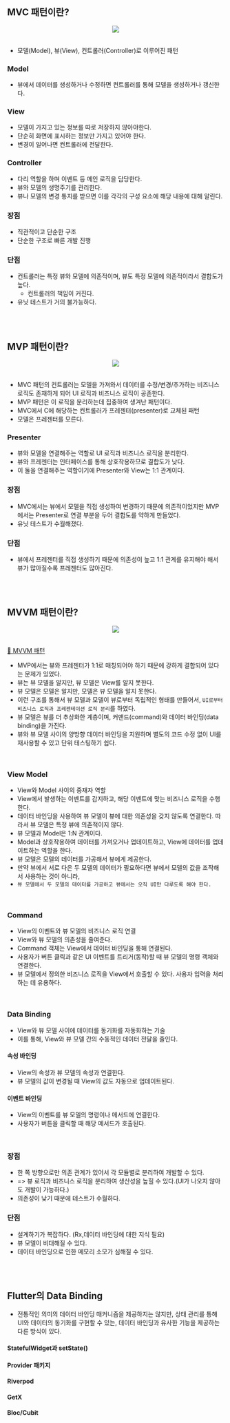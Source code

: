 ## MVC 패턴이란?

<div align = "center"><img src = "https://github.com/NalaJang/TIL/assets/73895803/91fc3c9a-8968-43c2-8f03-05cab253b395"/></div>

<br>

- 모델(Model), 뷰(View), 컨트롤러(Controller)로 이루어진 패턴

### Model
- 뷰에서 데이터를 생성하거나 수정하면 컨트롤러를 통해 모델을 생성하거나 갱신한다.

### View
- 모델이 가지고 있는 정보를 따로 저장하지 않아야한다.
- 단순히 화면에 표시하는 정보만 가지고 있어야 한다.
- 변경이 일어나면 컨트롤러에 전달한다.

### Controller
- 다리 역할을 하며 이벤트 등 메인 로직을 담당한다.
- 뷰와 모델의 생명주기를 관리한다.
- 뷰나 모델의 변경 통지를 받으면 이를 각각의 구성 요소에 해당 내용에 대해 알린다.

### 장점
- 직관적이고 단순한 구조
- 단순한 구조로 빠른 개발 진행

### 단점
- 컨트롤러는 특정 뷰와 모델에 의존적이며, 뷰도 특정 모델에 의존적이라서 결합도가 높다.
  - 컨트롤러의 책임이 커진다.
- 유닛 테스트가 거의 불가능하다.

<br></br>

## MVP 패턴이란?

<div align = "center"><img src = "https://github.com/NalaJang/TIL/assets/73895803/caaa77a3-16dc-4585-afae-6a5aab2defe5"/></div>

<br>

- MVC 패턴의 컨트롤러는 모델을 가져와서 데이터를 수정/변경/추가하는 비즈니스 로직도 존재하게 되어 UI 로직과 비즈니스 로직이 공존한다.
- MVP 패턴은 이 로직을 분리하는데 집중하여 생겨난 패턴이다.
- MVC에서 C에 해당하는 컨트롤러가 프레젠터(presenter)로 교체된 패턴
- 모델은 프레젠터를 모른다.

### Presenter
- 뷰와 모델을 연결해주는 역할로 UI 로직과 비즈니스 로직을 분리한다.
- 뷰와 프레젠터는 인터페이스를 통해 상호작용하므로 결합도가 낮다.
- 이 둘을 연결해주는 역할이기에 Presenter와 View는 1:1 관계이다.

### 장점
- MVC에서는 뷰에서 모델을 직접 생성하여 변경하기 때문에 의존적이었지만 MVP에서는 Presenter로 연결 부분을 두어 결합도를 약하게 만들었다.
- 유닛 테스트가 수월해졌다.

### 단점
- 뷰에서 프레젠터를 직접 생성하기 때문에 의존성이 높고 1:1 관계를 유지해야 해서 뷰가 많아질수록 프레젠터도 많아진다.

<br></br>

## MVVM 패턴이란?

<div align = "center"><img src = "https://github.com/NalaJang/TIL/assets/73895803/bdf2f8e9-ca5d-443d-abc8-231c55c40d4e"/></div>

<br>

[🔗 MVVM 패턴](https://velog.io/@k7120792/Model-View-ViewModel-Pattern)

- MVP에서는 뷰와 프레젠터가 1:1로 매칭되어야 하기 때문에 강하게 결합되어 있다는 문제가 있었다.
- 뷰는 뷰 모델을 알지만, 뷰 모델은 View를 알지 못한다.
- 뷰 모델은 모델은 알지만, 모델은 뷰 모델을 알지 못한다.
- 이런 구조를 통해서 뷰 모델과 모델이 뷰로부터 독립적인 형태를 만들어서, `UI로부터 비즈니스 로직과 프레젠테이션 로직 분리`를 하였다.
- 뷰 모델은 뷰를 더 추상화한 계층이며, 커맨드(command)와 데이터 바인딩(data binding)을 가진다.
- 뷰와 뷰 모델 사이의 양방향 데이터 바인딩을 지원하며 별도의 코드 수정 없이 UI를 재사용할 수 있고 단위 테스팅하기 쉽다.

<br>

### View Model
- View와 Model 사이의 중재자 역할
- View에서 발생하는 이벤트를 감지하고, 해당 이벤트에 맞는 비즈니스 로직을 수행한다.
- 데이터 바인딩을 사용하여 뷰 모델이 뷰에 대한 의존성을 갖지 않도록 연결한다. 따라서 뷰 모델은 특정 뷰에 의존적이지 않다.
- 뷰 모델과 Model은 1:N 관계이다.
- Model과 상호작용하여 데이터를 가져오거나 업데이트하고, View에 데이터를 업데이트하는 역할을 한다.
- 뷰 모델은 모델의 데이터를 가공해서 뷰에게 제공한다.
- 만약 뷰에서 서로 다은 두 모델의 데이터가 필요하다면 뷰에서 모델의 값을 조작해서 사용하는 것이 아니라,
- `뷰 모델에서 두 모델의 데이터를 가공하고 뷰에서는 오직 UI만 다루도록 해야 한다.`

<br>

### Command
- View의 이벤트와 뷰 모델의 비즈니스 로직 연결
- View와 뷰 모델의 의존성을 줄여준다.
- Command 객체는 View에서 데이터 바인딩을 통해 연결된다.
- 사용자가 버튼 클릭과 같은 UI 이벤트를 트리거(동작)할 때 뷰 모델의 명령 객체와 연결한다.
- 뷰 모델에서 정의한 비즈니스 로직을 View에서 호출할 수 있다. 사용자 입력을 처리하는 데 유용하다.

<br>

### Data Binding
- View와 뷰 모델 사이에 데이터를 동기화를 자동화하는 기술
- 이를 통해, View와 뷰 모델 간의 수동적인 데이터 전달을 줄인다.
#### 속성 바인딩
- View의 속성과 뷰 모델의 속성과 연결한다.
- 뷰 모델의 값이 변경될 때 View의 값도 자동으로 업데이트된다.
#### 이벤트 바인딩
- View의 이벤트를 뷰 모델의 명령이나 메서드에 연결한다.
- 사용자가 버튼을 클릭할 때 해당 메서드가 호출된다.

<br>

### 장점
- 한 쪽 방향으로만 의존 관계가 있어서 각 모듈별로 분리하여 개발할 수 있다.
- => 뷰 로직과 비즈니스 로직을 분리하여 생산성을 높힐 수 있다.(UI가 나오지 않아도 개발이 가능하다.)
- 의존성이 낮기 때문에 테스트가 수월하다.

### 단점
- 설계하기가 복잡하다. (Rx,데이터 바인딩에 대한 지식 필요)
- 뷰 모델이 비대해질 수 있다.
- 데이터 바인딩으로 인한 메모리 소모가 심해질 수 있다.

<br></br>

## Flutter의 Data Binding

- 전통적인 의미의 데이터 바인딩 매커니즘을 제공하지는 않지만, 상태 관리를 통해 UI와 데이터의 동기화를 구현할 수 있는, 데이터 바인딩과 유사한 기능을 제공하는 다른 방식이 있다.

#### StatefulWidget과 setState()
#### Provider 패키지
#### Riverpod
#### GetX
#### Bloc/Cubit
